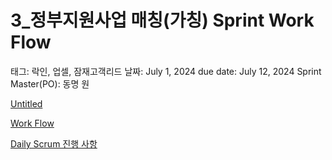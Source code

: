 # 3_정부지원사업 매칭(가칭) Sprint Work Flow

태그: 락인, 업셀, 잠재고객리드
날짜: July 1, 2024
due date: July 12, 2024
Sprint Master(PO): 동명 원

[Untitled](Untitled%20024f789c33df4139ae6f8cb6a3895d0a.csv)

[Work Flow](Work%20Flow%20f1e0b4d2558444a18a86e19830bbfc8b.csv)

[Daily Scrum 진행 사항](Daily%20Scrum%20%E1%84%8C%E1%85%B5%E1%86%AB%E1%84%92%E1%85%A2%E1%86%BC%20%E1%84%89%E1%85%A1%E1%84%92%E1%85%A1%E1%86%BC%20edf0ca2cae67465b839e3795bbf6a82c.csv)